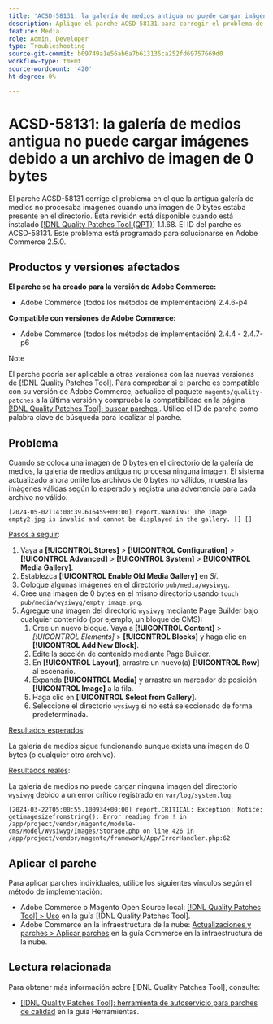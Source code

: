 ```yaml
---
title: 'ACSD-58131: la galería de medios antigua no puede cargar imágenes debido a un archivo de imagen de 0 bytes'
description: Aplique el parche ACSD-58131 para corregir el problema de Adobe Commerce en el que la galería de medios antigua no procesa imágenes cuando una imagen de 0 bytes está presente en el directorio.
feature: Media
role: Admin, Developer
type: Troubleshooting
source-git-commit: b09749a1e56ab6a7b613135ca252fd69757669d0
workflow-type: tm+mt
source-wordcount: '420'
ht-degree: 0%

---
```



# ACSD-58131: la galería de medios antigua no puede cargar imágenes debido a un archivo de imagen de 0 bytes

El parche ACSD-58131 corrige el problema en el que la antigua galería de medios no procesaba imágenes cuando una imagen de 0 bytes estaba presente en el directorio. Esta revisión está disponible cuando está instalado [[!DNL Quality Patches Tool (QPT)]](/help/tools/quality-patches-tool/quality-patches-tool-to-self-serve-quality-patches.md) 1.1.68. El ID del parche es ACSD-58131. Este problema está programado para solucionarse en Adobe Commerce 2.5.0.

## Productos y versiones afectados

**El parche se ha creado para la versión de Adobe Commerce:**

* Adobe Commerce (todos los métodos de implementación) 2.4.6-p4

**Compatible con versiones de Adobe Commerce:**

* Adobe Commerce (todos los métodos de implementación) 2.4.4 - 2.4.7-p6

>[!NOTE]
>
>El parche podría ser aplicable a otras versiones con las nuevas versiones de [!DNL Quality Patches Tool]. Para comprobar si el parche es compatible con su versión de Adobe Commerce, actualice el paquete `magento/quality-patches` a la última versión y compruebe la compatibilidad en la página [[!DNL Quality Patches Tool]: buscar parches &#x200B;](https://experienceleague.adobe.com/tools/commerce-quality-patches/index.html?lang=es). Utilice el ID de parche como palabra clave de búsqueda para localizar el parche.

## Problema

Cuando se coloca una imagen de 0 bytes en el directorio de la galería de medios, la galería de medios antigua no procesa ninguna imagen. El sistema actualizado ahora omite los archivos de 0 bytes no válidos, muestra las imágenes válidas según lo esperado y registra una advertencia para cada archivo no válido.

```
[2024-05-02T14:00:39.616459+00:00] report.WARNING: The image empty2.jpg is invalid and cannot be displayed in the gallery. [] []
```

<u>Pasos a seguir</u>:

1. Vaya a **[!UICONTROL Stores]** > **[!UICONTROL Configuration]** > **[!UICONTROL Advanced]** > **[!UICONTROL System]** > **[!UICONTROL Media Gallery]**.
1. Establezca **[!UICONTROL Enable Old Media Gallery]** en *Sí*.
1. Coloque algunas imágenes en el directorio `pub/media/wysiwyg`.
1. Cree una imagen de 0 bytes en el mismo directorio usando `touch pub/media/wysiwyg/empty_image.png`.
1. Agregue una imagen del directorio `wysiwyg` mediante Page Builder bajo cualquier contenido (por ejemplo, un bloque de CMS):
   1. Cree un nuevo bloque. Vaya a **[!UICONTROL Content]** > *[!UICONTROL Elements]* > **[!UICONTROL Blocks]** y haga clic en **[!UICONTROL Add New Block]**.
   1. Edite la sección de contenido mediante Page Builder.
   1. En **[!UICONTROL Layout]**, arrastre un nuevo(a) **[!UICONTROL Row]** al escenario.
   1. Expanda **[!UICONTROL Media]** y arrastre un marcador de posición **[!UICONTROL Image]** a la fila.
   1. Haga clic en **[!UICONTROL Select from Gallery]**.
   1. Seleccione el directorio `wysiwyg` si no está seleccionado de forma predeterminada.

<u>Resultados esperados</u>:

La galería de medios sigue funcionando aunque exista una imagen de 0 bytes (o cualquier otro archivo).

<u>Resultados reales</u>:

La galería de medios no puede cargar ninguna imagen del directorio `wysiwyg` debido a un error crítico registrado en `var/log/system.log`:

```
[2024-03-22T05:00:55.100934+00:00] report.CRITICAL: Exception: Notice: getimagesizefromstring(): Error reading from ! in /app/project/vendor/magento/module-cms/Model/Wysiwyg/Images/Storage.php on line 426 in /app/project/vendor/magento/framework/App/ErrorHandler.php:62
```

## Aplicar el parche

Para aplicar parches individuales, utilice los siguientes vínculos según el método de implementación:

* Adobe Commerce o Magento Open Source local: [[!DNL Quality Patches Tool] > Uso](/help/tools/quality-patches-tool/usage.md) en la guía [!DNL Quality Patches Tool].
* Adobe Commerce en la infraestructura de la nube: [Actualizaciones y parches > Aplicar parches](https://experienceleague.adobe.com/docs/commerce-cloud-service/user-guide/develop/upgrade/apply-patches.html?lang=es) en la guía Commerce en la infraestructura de la nube.

## Lectura relacionada

Para obtener más información sobre [!DNL Quality Patches Tool], consulte:

* [[!DNL Quality Patches Tool]: herramienta de autoservicio para parches de calidad](/help/tools/quality-patches-tool/quality-patches-tool-to-self-serve-quality-patches.md) en la guía Herramientas.
